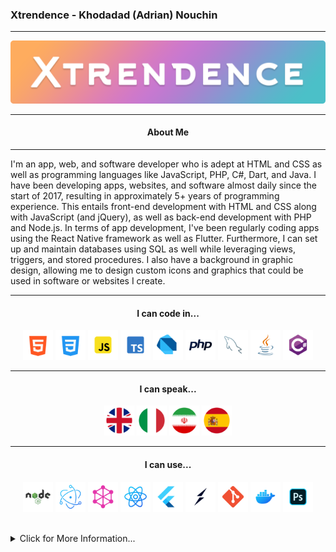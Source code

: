 ### Xtrendence - Khodadad (Adrian) Nouchin
---

<center>
	<img title="Banner" src="./images/banner.png"/>
</center>

<center>

---
#### About Me
---

</center>

I'm an app, web, and software developer who is adept at HTML and CSS as well as programming languages like JavaScript, PHP, C#, Dart, and Java. I have been developing apps, websites, and software almost daily since the start of 2017, resulting in approximately 5+ years of programming experience. This entails front-end development with HTML and CSS along with JavaScript (and jQuery), as well as back-end development with PHP and Node.js. In terms of app development, I've been regularly coding apps using the React Native framework as well as Flutter. Furthermore, I can set up and maintain databases using SQL as well while leveraging views, triggers, and stored procedures. I also have a background in graphic design, allowing me to design custom icons and graphics that could be used in software or websites I create.

---

<center>

#### I can code in...

<p float="left">
	<img title="HTML" src="./images/icons/html.png" width="48"/>
	<img title="CSS" src="./images/icons/css.png" width="48"/>
	<img title="JS" src="./images/icons/js.png" width="48"/>
	<img title="TypeScript" src="./images/icons/ts.png" width="48"/>
	<img title="Dart" src="./images/icons/dart.png" width="48"/>
	<img title="PHP" src="./images/icons/php.png" width="48"/>
	<img title="MySQL" src="./images/icons/mysql.png" width="48"/>
	<img title="Java" src="./images/icons/java.png" width="48"/>
	<img title="C#" src="./images/icons/c-sharp.png" width="48"/>
</p>

---
#### I can speak...

<p float="left">
	<img title="English" src="./images/icons/uk.png" width="48"/>
	<img title="Italian" src="./images/icons/italy.png" width="48"/>
	<img title="Farsi" src="./images/icons/iran.png" width="48"/>
	<img title="Spanish" src="./images/icons/spain.png" width="48"/>
</p>

---
#### I can use...

<p float="left">
	<img title="Node.js" src="./images/icons/nodejs.png" width="48"/>
	<img title="Electron" src="./images/icons/electron.png" width="48"/>
	<img title="GraphQL" src="./images/icons/graphql.png" width="48"/>
	<img title="React Native" src="./images/icons/react-native.png" width="48"/>
	<img title="Flutter" src="./images/icons/flutter.png" width="48"/>
	<img title="Socket.IO" src="./images/icons/socket.io.png" width="48"/>
	<img title="Git" src="./images/icons/git.png" width="48"/>
	<img title="Docker" src="./images/icons/docker.png" width="48"/>
	<img title="Photoshop" src="./images/icons/photoshop.png" width="48"/>
</p>

</center>

<br>

<details>
<summary>Click for More Information...</summary>

<center>

---
#### Skills
---

</center>

► Develop and maintain responsive and SEO-focused websites using HTML, CSS, and JavaScript (including React, TypeScript, and jQuery).

► Develop websites' and web apps' backends using Node.js and PHP.

► Set up, modify and maintain SQL databases, and write stored procedures, create views, and set up triggers.

► Use version control systems like Git to work on and manage small to larger scale projects.

► Set up a network and web server while ensuring that it is secure using Apache or Node.js (this includes any necessary port forwarding and creation of any DDNS records in order to make the server externally accessible, and public facing).

► Develop complex mobile applications for the Android operating system using React Native, Flutter, or Java.

► Develop simple desktop applications using Java or C# (with WinForms or UWP).

► Develop complex desktop applications using Node.js and Electron.

► Utilize and develop RESTful APIs.

► Develop APIs using GraphQL.

► Use Agile methodology when working on projects.

► Work in multicultural teams by knowing four languages including English, Italian, Farsi and Spanish.

► Adapt to new environments and working conditions as required.

► Learn new topics quickly and effectively.

► Develop a system following the software development life cycle.

<center>

---
#### Experience
----

</center>

► Developed a website in a two-man team as part of our work experience that offered revision material for math students.

► Participated and almost got into the finals of the 2018 UK Cybercenturion competition, where we were tasked with identifying, and eliminating any security risks or possible exploits on several machines running both Windows and Linux.

► Worked on a year long university project with five other students on developing a website and mobile app with a MySQL database to store the application's data. The development of the software required utilizing the Scrum framework as part of an Agile methodology. Requirements were gathered from the client, UML diagrams and user stories were written, tasks were assigned as part of sprints, and the final product was presented to the client.

► Worked on and published numerous personal projects that involved the usage of the skills listed above, these projects are viewable on my GitHub page as well as my [portfolio](https://www.xtrendence.dev).
	
</summary>
